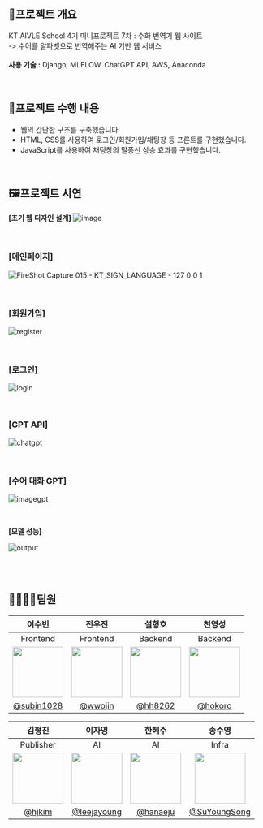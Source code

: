 ## 📖프로젝트 개요

KT AIVLE School 4기 미니프로젝트 7차 : 수화 번역기 웹 사이트<br>
-> 수어를 알파벳으로 번역해주는 AI 기반 웹 서비스<br><br>
**사용 기술 :** Django, MLFLOW, ChatGPT API, AWS, Anaconda 




<br>

## 🧾프로젝트 수행 내용
- 웹의 간단한 구조를 구축했습니다.
- HTML, CSS를 사용하여 로그인/회원가입/채팅창 등 프론트를 구현했습니다.
- JavaScript를 사용하여 채팅창의 말풍선 상승 효과를 구현했습니다.


<br>


## 🖼프로젝트 시연
**[초기 웹 디자인 설계]**
![image](https://github.com/SuYoungSong/Web-Sign-Language-Translation/assets/98371516/8791115d-f37f-4c09-9cb9-d0b10b6e6fec)

<br>

### [메인페이지]
![FireShot Capture 015 - KT_SIGN_LANGUAGE - 127 0 0 1](https://github.com/SuYoungSong/Web-Sign-Language-Translation/assets/80526924/caeeb07a-0eb0-4ccd-843a-13755883fc72)


<br>

### [회원가입]
![register](https://github.com/SuYoungSong/Web-Sign-Language-Translation/assets/80526924/ce5ae013-9244-47ea-953b-7f97377a14cd)

<br>

### [로그인]
![login](https://github.com/SuYoungSong/Web-Sign-Language-Translation/assets/80526924/b16cdb3e-2a8e-4269-be30-408a75025218)

<br>

### [GPT API]
![chatgpt](https://github.com/SuYoungSong/Web-Sign-Language-Translation/assets/80526924/7c2c63c5-1831-4a83-9b2e-98f18d60bd1d)

<br>

### [수어 대화 GPT]
![imagegpt](https://github.com/SuYoungSong/Web-Sign-Language-Translation/assets/80526924/30e48dc5-a340-4d88-8143-3a34cc39f6b6)

<br>

**[모델 성능]**

![output](https://github.com/SuYoungSong/Web-Sign-Language-Translation/assets/98371516/986f2da2-2503-4d37-a9b4-e0b2afc43989)


<br><br>
## 👨‍👩‍👧‍👧팀원
|이수빈|전우진|설형호|천영성|
|:-:|:-:|:-:|:-:|
|Frontend|Frontend|Backend|Backend|
|<img src='https://github.com/SuYoungSong/Web-Sign-Language-Translation/assets/80526924/6f6d62a1-d5cc-4d79-84ee-7cd94e42fc40' width=100 />|<img src='https://github.com/SuYoungSong/Web-Sign-Language-Translation/assets/80526924/9d8233a5-d7ae-4232-b296-822f7e44ba69' width=100 />|<img src='https://github.com/SuYoungSong/Web-Sign-Language-Translation/assets/80526924/e662d27e-26b0-43cb-805b-3864fd8be002' width=100 />|<img src='https://github.com/SuYoungSong/Web-Sign-Language-Translation/assets/80526924/20b3a264-8ef1-4ecd-9e81-4e293aa69fe0' width=100 />|
|[@subin1028](https://github.com/subin1028)|[@wwojin](https://github.com/jsm9194)|[@hh8262](https://github.com/hh8262)|[@hokoro](https://github.com/hokoro)|


|김형진|이자영|한혜주|송수영|
|:-:|:-:|:-:|:-:|
|Publisher|AI|AI|Infra|
|<img src='https://github.com/SuYoungSong/Web-Sign-Language-Translation/assets/80526924/c6cc0882-98bb-4fb2-aa86-a8e9d7682293' width=100 />|<img src='https://github.com/SuYoungSong/Web-Sign-Language-Translation/assets/80526924/afaab16c-5235-4a47-bfb5-777e3fb6094f' width=100 />|<img src='https://github.com/SuYoungSong/Web-Sign-Language-Translation/assets/80526924/54f99bef-4dd9-4a69-be51-da58e0fae9b4' width=100 />|<img src='https://github.com/SuYoungSong/Web-Sign-Language-Translation/assets/80526924/664bca9b-521b-45f2-a597-3c0766093067' width=100 />|
|[@hjkim](https://github.com/hjcode00)|[@Ieejayoung](https://github.com/Ieejayoung) |[@hanaeju](https://github.com/hanaeju)|[@SuYoungSong](https://github.com/SuYoungSong)|


